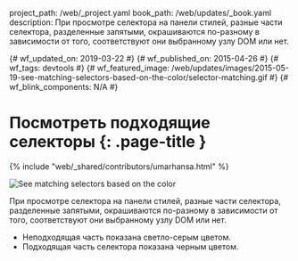project_path: /web/_project.yaml
book_path: /web/updates/_book.yaml
description: При просмотре селектора на панели стилей, разные части селектора, разделенные запятыми, окрашиваются по-разному в зависимости от того, соответствуют они выбранному узлу DOM или нет.

{# wf_updated_on: 2019-03-22 #} {# wf_published_on: 2015-04-26 #} {# wf_tags:
devtools #} {# wf_featured_image:
/web/updates/images/2015-05-19-see-matching-selectors-based-on-the-color/selector-matching.gif
#} {# wf_blink_components: N/A #}

# Посмотреть подходящие селекторы {: .page-title }

{% include "web/_shared/contributors/umarhansa.html" %}

<img
src="/web/updates/images/2015-05-19-see-matching-selectors-based-on-the-color/selector-matching.gif"
alt="See matching selectors based on the color">

При просмотре селектора на панели стилей, разные части селектора, разделенные
запятыми, окрашиваются по-разному в зависимости от того, соответствуют они
выбранному узлу DOM или нет.

<ul>
<li>Неподходящая часть показана светло-серым цветом.</li>
<li>Подходящая часть селектора показана черным цветом.</li>
</ul>
